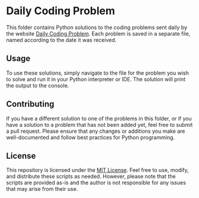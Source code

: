 # Daily Coding Problem

This folder contains Python solutions to the coding problems sent daily by the website [Daily Coding Problem](https://www.dailycodingproblem.com/). Each problem is saved in a separate file, named according to the date it was received.

## Usage

To use these solutions, simply navigate to the file for the problem you wish to solve and run it in your Python interpreter or IDE. The solution will print the output to the console.

## Contributing

If you have a different solution to one of the problems in this folder, or if you have a solution to a problem that has not been added yet, feel free to submit a pull request. Please ensure that any changes or additions you make are well-documented and follow best practices for Python programming.

## License

This repository is licensed under the [MIT License](https://opensource.org/licenses/MIT). Feel free to use, modify, and distribute these scripts as needed. However, please note that the scripts are provided as-is and the author is not responsible for any issues that may arise from their use.

